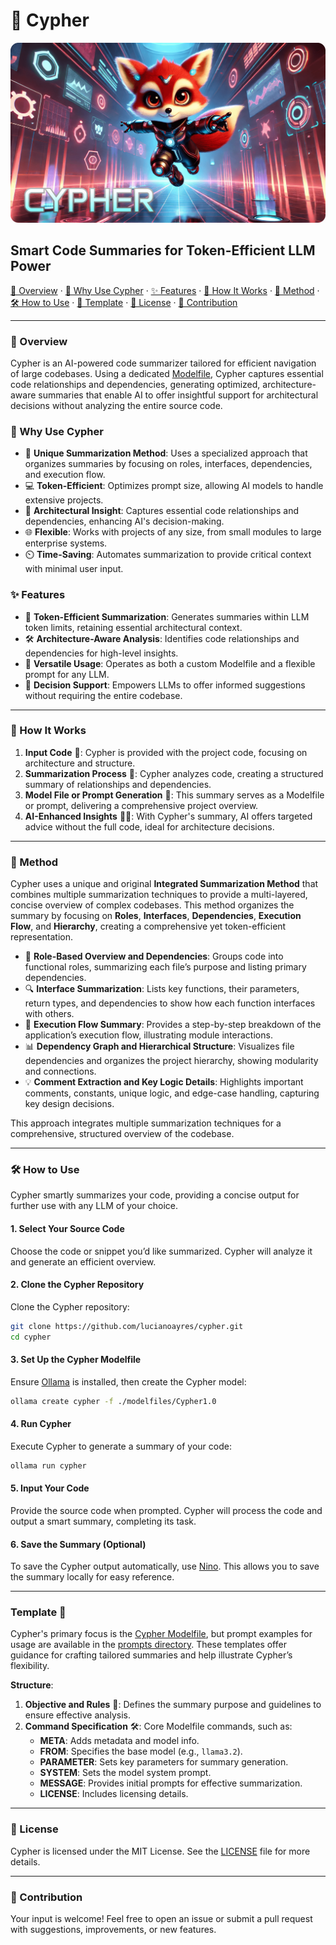 # 🦊 Cypher

![Cypher Banner](https://github.com/lucianoayres/cypher/blob/main/images/banner_cypher.png?raw=true)

## Smart Code Summaries for Token-Efficient LLM Power

[🦾 Overview](#overview) · [🧠 Why Use Cypher](#why-use-cypher) · [✨ Features](#features) · [🚀 How It Works](#how-it-works) · [🧩 Method](#method) · [🛠️ How to Use](#how-to-use) · [📄 Template](#template-) · [📄 License](#license) · [🤝 Contribution](#contribution)

---

### 🦾 Overview

Cypher is an AI-powered code summarizer tailored for efficient navigation of large codebases. Using a dedicated [Modelfile](./modelfiles/Cypher1.0), Cypher captures essential code relationships and dependencies, generating optimized, architecture-aware summaries that enable AI to offer insightful support for architectural decisions without analyzing the entire source code.

### 🧠 Why Use Cypher

-   🦊 **Unique Summarization Method**: Uses a specialized approach that organizes summaries by focusing on roles, interfaces, dependencies, and execution flow.
-   💻 **Token-Efficient**: Optimizes prompt size, allowing AI models to handle extensive projects.
-   🧩 **Architectural Insight**: Captures essential code relationships and dependencies, enhancing AI's decision-making.
-   🌐 **Flexible**: Works with projects of any size, from small modules to large enterprise systems.
-   ⏲️ **Time-Saving**: Automates summarization to provide critical context with minimal user input.

### ✨ Features

-   🧬 **Token-Efficient Summarization**: Generates summaries within LLM token limits, retaining essential architectural context.
-   🛠️ **Architecture-Aware Analysis**: Identifies code relationships and dependencies for high-level insights.
-   🔗 **Versatile Usage**: Operates as both a custom Modelfile and a flexible prompt for any LLM.
-   🔎 **Decision Support**: Empowers LLMs to offer informed suggestions without requiring the entire codebase.

---

### 🚀 How It Works

1. **Input Code** 📄: Cypher is provided with the project code, focusing on architecture and structure.
2. **Summarization Process** 🧬: Cypher analyzes code, creating a structured summary of relationships and dependencies.
3. **Model File or Prompt Generation** 🦾: This summary serves as a Modelfile or prompt, delivering a comprehensive project overview.
4. **AI-Enhanced Insights** 🧠✨: With Cypher's summary, AI offers targeted advice without the full code, ideal for architecture decisions.

---

### 🧩 Method

Cypher uses a unique and original **Integrated Summarization Method** that combines multiple summarization techniques to provide a multi-layered, concise overview of complex codebases. This method organizes the summary by focusing on **Roles**, **Interfaces**, **Dependencies**, **Execution Flow**, and **Hierarchy**, creating a comprehensive yet token-efficient representation.

-   🦊 **Role-Based Overview and Dependencies**: Groups code into functional roles, summarizing each file’s purpose and listing primary dependencies.
-   🔍 **Interface Summarization**: Lists key functions, their parameters, return types, and dependencies to show how each function interfaces with others.
-   🔄 **Execution Flow Summary**: Provides a step-by-step breakdown of the application’s execution flow, illustrating module interactions.
-   📊 **Dependency Graph and Hierarchical Structure**: Visualizes file dependencies and organizes the project hierarchy, showing modularity and connections.
-   💡 **Comment Extraction and Key Logic Details**: Highlights important comments, constants, unique logic, and edge-case handling, capturing key design decisions.

This approach integrates multiple summarization techniques for a comprehensive, structured overview of the codebase.

---

### 🛠️ How to Use

Cypher smartly summarizes your code, providing a concise output for further use with any LLM of your choice.

#### 1. Select Your Source Code

Choose the code or snippet you’d like summarized. Cypher will analyze it and generate an efficient overview.

#### 2. Clone the Cypher Repository

Clone the Cypher repository:

```bash
git clone https://github.com/lucianoayres/cypher.git
cd cypher
```

#### 3. Set Up the Cypher Modelfile

Ensure [Ollama](https://github.com/ollama/ollama) is installed, then create the Cypher model:

```bash
ollama create cypher -f ./modelfiles/Cypher1.0
```

#### 4. Run Cypher

Execute Cypher to generate a summary of your code:

```bash
ollama run cypher
```

#### 5. Input Your Code

Provide the source code when prompted. Cypher will process the code and output a smart summary, completing its task.

#### 6. Save the Summary (Optional)

To save the Cypher output automatically, use [Nino](https://github.com/lucianoayres/nino-cli). This allows you to save the summary locally for easy reference.

---

### Template 📄

Cypher's primary focus is the [Cypher Modelfile](./modelfiles/Cypher1.0), but prompt examples for usage are available in the [prompts directory](./prompts). These templates offer guidance for crafting tailored summaries and help illustrate Cypher’s flexibility.

**Structure**:

1. **Objective and Rules** 📜: Defines the summary purpose and guidelines to ensure effective analysis.
2. **Command Specification** 🛠️: Core Modelfile commands, such as:
    - **META**: Adds metadata and model info.
    - **FROM**: Specifies the base model (e.g., `llama3.2`).
    - **PARAMETER**: Sets key parameters for summary generation.
    - **SYSTEM**: Sets the model system prompt.
    - **MESSAGE**: Provides initial prompts for effective summarization.
    - **LICENSE**: Includes licensing details.

---

### 📄 License

Cypher is licensed under the MIT License. See the [LICENSE](LICENSE) file for more details.

---

### 🤝 Contribution

Your input is welcome! Feel free to open an issue or submit a pull request with suggestions, improvements, or new features.
